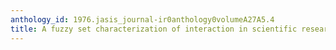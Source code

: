 ```yaml
---
anthology_id: 1976.jasis_journal-ir0anthology0volumeA27A5.4
title: A fuzzy set characterization of interaction in scientific research
---
```

